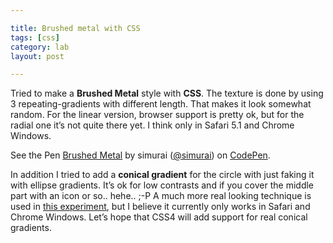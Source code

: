```yaml
---

title: Brushed metal with CSS
tags: [css]
category: lab
layout: post

---
```


Tried to make a __Brushed Metal__ style with __CSS__. The texture is done by using 3 repeating-gradients with different length. That makes it look somewhat random. For the linear version, browser support is pretty ok, but for the radial one it’s not quite there yet. I think only in Safari 5.1 and Chrome Windows.

<p data-height="820" data-theme-id="3586" data-slug-hash="DwJdq" data-default-tab="result" class='codepen'>See the Pen <a href='http://codepen.io/simurai/pen/DwJdq'>Brushed Metal</a> by simurai (<a href='http://codepen.io/simurai'>@simurai</a>) on <a href='http://codepen.io'>CodePen</a>.</p>
<script async src="//codepen.io/assets/embed/ei.js"></script>

In addition I tried to add a __conical gradient__ for the circle with just faking it with ellipse gradients. It’s ok for low contrasts and if you cover the middle part with an icon or so.. hehe.. ;-P A much more real looking technique is used in [this experiment](http://attasi.com/experiments/volume/), but I believe it currently only works in Safari and Chrome Windows. Let’s hope that CSS4 will add support for real conical gradients.
